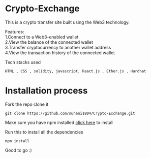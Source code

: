 # Crypto-Exchange
This is a crypto transfer site built using the Web3 technology.
</br>

Features: </br>
1.Connect to a Web3-enabled wallet </br>
2.View the balance of the connected wallet </br>
3.Transfer cryptocurrency to another wallet address </br>
4.View the transaction history of the connected wallet </br>

Tech stacks used 
``` 
HTML , CSS , solidity, javascript, React.js , Ether.js , Hardhat
```
# Installation process
Fork the repo
clone it
```
git clone https://github.com/suhani1804/Crypto-Exchange.git
```
Make sure you have npm installed [click here](https://nodejs.org/en/download) to install 

Run this to install all the dependencies
```
npm install
```

Good to go :)

